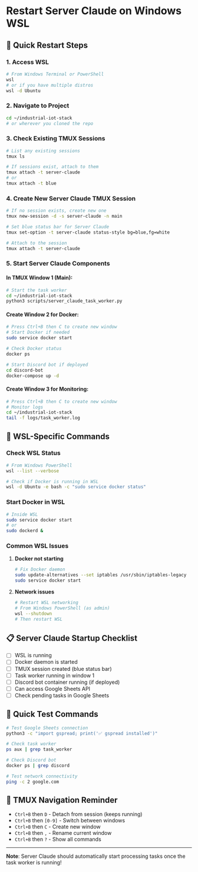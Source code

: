 # Restart Server Claude on Windows WSL

## 🚀 Quick Restart Steps

### 1. Access WSL
```bash
# From Windows Terminal or PowerShell
wsl
# or if you have multiple distros
wsl -d Ubuntu
```

### 2. Navigate to Project
```bash
cd ~/industrial-iot-stack
# or wherever you cloned the repo
```

### 3. Check Existing TMUX Sessions
```bash
# List any existing sessions
tmux ls

# If sessions exist, attach to them
tmux attach -t server-claude
# or
tmux attach -t blue
```

### 4. Create New Server Claude TMUX Session
```bash
# If no session exists, create new one
tmux new-session -d -s server-claude -n main

# Set blue status bar for Server Claude
tmux set-option -t server-claude status-style bg=blue,fg=white

# Attach to the session
tmux attach -t server-claude
```

### 5. Start Server Claude Components

#### In TMUX Window 1 (Main):
```bash
# Start the task worker
cd ~/industrial-iot-stack
python3 scripts/server_claude_task_worker.py
```

#### Create Window 2 for Docker:
```bash
# Press Ctrl+B then C to create new window
# Start Docker if needed
sudo service docker start

# Check Docker status
docker ps

# Start Discord bot if deployed
cd discord-bot
docker-compose up -d
```

#### Create Window 3 for Monitoring:
```bash
# Press Ctrl+B then C to create new window
# Monitor logs
cd ~/industrial-iot-stack
tail -f logs/task_worker.log
```

## 🔧 WSL-Specific Commands

### Check WSL Status
```bash
# From Windows PowerShell
wsl --list --verbose

# Check if Docker is running in WSL
wsl -d Ubuntu -e bash -c "sudo service docker status"
```

### Start Docker in WSL
```bash
# Inside WSL
sudo service docker start
# or
sudo dockerd &
```

### Common WSL Issues

1. **Docker not starting**
   ```bash
   # Fix Docker daemon
   sudo update-alternatives --set iptables /usr/sbin/iptables-legacy
   sudo service docker start
   ```

2. **Network issues**
   ```bash
   # Restart WSL networking
   # From Windows PowerShell (as admin)
   wsl --shutdown
   # Then restart WSL
   ```

## 📋 Server Claude Startup Checklist

- [ ] WSL is running
- [ ] Docker daemon is started
- [ ] TMUX session created (blue status bar)
- [ ] Task worker running in window 1
- [ ] Discord bot container running (if deployed)
- [ ] Can access Google Sheets API
- [ ] Check pending tasks in Google Sheets

## 🎯 Quick Test Commands

```bash
# Test Google Sheets connection
python3 -c "import gspread; print('✅ gspread installed')"

# Check task worker
ps aux | grep task_worker

# Check Discord bot
docker ps | grep discord

# Test network connectivity
ping -c 2 google.com
```

## 🔄 TMUX Navigation Reminder

- `Ctrl+B` then `D` - Detach from session (keeps running)
- `Ctrl+B` then `[0-9]` - Switch between windows
- `Ctrl+B` then `C` - Create new window
- `Ctrl+B` then `,` - Rename current window
- `Ctrl+B` then `?` - Show all commands

---

**Note**: Server Claude should automatically start processing tasks once the task worker is running!